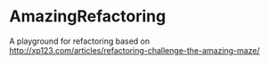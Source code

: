 # AmazingRefactoring
A playground for refactoring based on http://xp123.com/articles/refactoring-challenge-the-amazing-maze/
